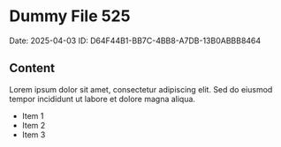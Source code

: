 # Dummy File 525

Date: 2025-04-03
ID: D64F44B1-BB7C-4BB8-A7DB-13B0ABBB8464

## Content

Lorem ipsum dolor sit amet, consectetur adipiscing elit.
Sed do eiusmod tempor incididunt ut labore et dolore magna aliqua.

* Item 1
* Item 2
* Item 3

